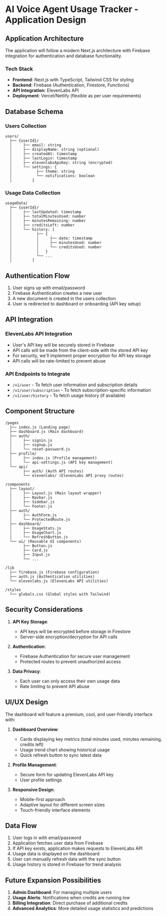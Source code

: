 # AI Voice Agent Usage Tracker - Application Design

## Application Architecture

The application will follow a modern Next.js architecture with Firebase integration for authentication and database functionality.

### Tech Stack
- **Frontend**: Next.js with TypeScript, Tailwind CSS for styling
- **Backend**: Firebase (Authentication, Firestore, Functions)
- **API Integration**: ElevenLabs API
- **Deployment**: Vercel/Netlify (flexible as per user requirements)

## Database Schema

### Users Collection
```
users/
  ├── {userId}/
  │     ├── email: string
  │     ├── displayName: string (optional)
  │     ├── createdAt: timestamp
  │     ├── lastLogin: timestamp
  │     ├── elevenlabsApiKey: string (encrypted)
  │     └── settings: {
  │           ├── theme: string
  │           └── notifications: boolean
  │         }
```

### Usage Data Collection
```
usageData/
  ├── {userId}/
  │     ├── lastUpdated: timestamp
  │     ├── totalMinutesUsed: number
  │     ├── minutesRemaining: number
  │     ├── creditsLeft: number
  │     └── history: [
  │           ├── {
  │           │     ├── date: timestamp
  │           │     ├── minutesUsed: number
  │           │     └── creditsUsed: number
  │           │   }
  │           └── ...
  │         ]
```

## Authentication Flow

1. User signs up with email/password
2. Firebase Authentication creates a new user
3. A new document is created in the users collection
4. User is redirected to dashboard or onboarding (API key setup)

## API Integration

### ElevenLabs API Integration
- User's API key will be securely stored in Firebase
- API calls will be made from the client-side with the stored API key
- For security, we'll implement proper encryption for API key storage
- API calls will be rate-limited to prevent abuse

### API Endpoints to Integrate
- `/v1/user` - To fetch user information and subscription details
- `/v1/user/subscription` - To fetch subscription-specific information
- `/v1/user/history` - To fetch usage history (if available)

## Component Structure

```
/pages
  ├── index.js (Landing page)
  ├── dashboard.js (Main dashboard)
  ├── auth/
  │     ├── signin.js
  │     ├── signup.js
  │     └── reset-password.js
  ├── profile/
  │     ├── index.js (Profile management)
  │     └── api-settings.js (API key management)
  └── api/
        ├── auth/ (Auth API routes)
        └── elevenlabs/ (ElevenLabs API proxy routes)

/components
  ├── layout/
  │     ├── Layout.js (Main layout wrapper)
  │     ├── Navbar.js
  │     ├── Sidebar.js
  │     └── Footer.js
  ├── auth/
  │     ├── AuthForm.js
  │     └── ProtectedRoute.js
  ├── dashboard/
  │     ├── UsageStats.js
  │     ├── UsageChart.js
  │     └── RefreshButton.js
  └── ui/ (Reusable UI components)
        ├── Button.js
        ├── Card.js
        ├── Input.js
        └── ...

/lib
  ├── firebase.js (Firebase configuration)
  ├── auth.js (Authentication utilities)
  └── elevenlabs.js (ElevenLabs API utilities)

/styles
  └── globals.css (Global styles with Tailwind)
```

## Security Considerations

1. **API Key Storage**: 
   - API keys will be encrypted before storage in Firestore
   - Server-side encryption/decryption for API calls

2. **Authentication**: 
   - Firebase Authentication for secure user management
   - Protected routes to prevent unauthorized access

3. **Data Privacy**:
   - Each user can only access their own usage data
   - Rate limiting to prevent API abuse

## UI/UX Design

The dashboard will feature a premium, cool, and user-friendly interface with:

1. **Dashboard Overview**:
   - Cards displaying key metrics (total minutes used, minutes remaining, credits left)
   - Usage trend chart showing historical usage
   - Quick refresh button to sync latest data

2. **Profile Management**:
   - Secure form for updating ElevenLabs API key
   - User profile settings

3. **Responsive Design**:
   - Mobile-first approach
   - Adaptive layout for different screen sizes
   - Touch-friendly interface elements

## Data Flow

1. User logs in with email/password
2. Application fetches user data from Firebase
3. If API key exists, application makes requests to ElevenLabs API
4. Usage data is displayed on the dashboard
5. User can manually refresh data with the sync button
6. Usage history is stored in Firebase for trend analysis

## Future Expansion Possibilities

1. **Admin Dashboard**: For managing multiple users
2. **Usage Alerts**: Notifications when credits are running low
3. **Billing Integration**: Direct purchase of additional credits
4. **Advanced Analytics**: More detailed usage statistics and predictions
